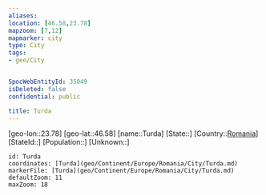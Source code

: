 ```yaml
---
aliases: 
location: [46.58,23.78]
mapzoom: [7,12] 
mapmarker: city 
type: City
tags:
- geo/City


SpocWebEntityId: 35049
isDeleted: false
confidential: public

title: Turda
---
```

[geo-lon::23.78]
[geo-lat::46.58]
[name::Turda]
[State::]
[Country::[Romania](geo/Continent/Europe/Romania.md)]
[StateId::]
[Population::]
[Unknown::]


```leaflet
id: Turda
coordinates: [Turda](geo/Continent/Europe/Romania/City/Turda.md)
markerFile: [Turda](geo/Continent/Europe/Romania/City/Turda.md)
defaultZoom: 11 
maxZoom: 18
```


